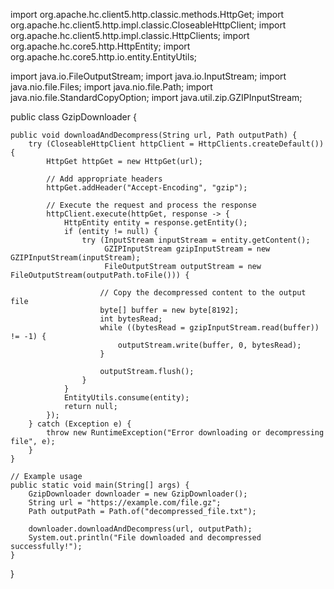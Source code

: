 import org.apache.hc.client5.http.classic.methods.HttpGet;
import org.apache.hc.client5.http.impl.classic.CloseableHttpClient;
import org.apache.hc.client5.http.impl.classic.HttpClients;
import org.apache.hc.core5.http.HttpEntity;
import org.apache.hc.core5.http.io.entity.EntityUtils;

import java.io.FileOutputStream;
import java.io.InputStream;
import java.nio.file.Files;
import java.nio.file.Path;
import java.nio.file.StandardCopyOption;
import java.util.zip.GZIPInputStream;

public class GzipDownloader {
    
    public void downloadAndDecompress(String url, Path outputPath) {
        try (CloseableHttpClient httpClient = HttpClients.createDefault()) {
            HttpGet httpGet = new HttpGet(url);
            
            // Add appropriate headers
            httpGet.addHeader("Accept-Encoding", "gzip");
            
            // Execute the request and process the response
            httpClient.execute(httpGet, response -> {
                HttpEntity entity = response.getEntity();
                if (entity != null) {
                    try (InputStream inputStream = entity.getContent();
                         GZIPInputStream gzipInputStream = new GZIPInputStream(inputStream);
                         FileOutputStream outputStream = new FileOutputStream(outputPath.toFile())) {
                         
                        // Copy the decompressed content to the output file
                        byte[] buffer = new byte[8192];
                        int bytesRead;
                        while ((bytesRead = gzipInputStream.read(buffer)) != -1) {
                            outputStream.write(buffer, 0, bytesRead);
                        }
                        
                        outputStream.flush();
                    }
                }
                EntityUtils.consume(entity);
                return null;
            });
        } catch (Exception e) {
            throw new RuntimeException("Error downloading or decompressing file", e);
        }
    }
    
    // Example usage
    public static void main(String[] args) {
        GzipDownloader downloader = new GzipDownloader();
        String url = "https://example.com/file.gz";
        Path outputPath = Path.of("decompressed_file.txt");
        
        downloader.downloadAndDecompress(url, outputPath);
        System.out.println("File downloaded and decompressed successfully!");
    }
}

